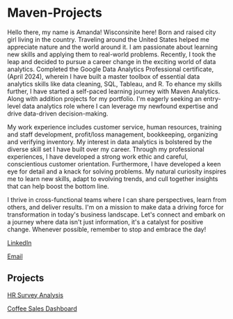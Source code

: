 # Maven-Projects
Hello there, my name is Amanda!
Wisconsinite here! Born and raised city girl living in the country. Traveling around the United States helped me appreciate nature and the world around it. I am passionate about learning new skills and applying them to real-world problems. Recently, I took the leap and decided to pursue a career change in the exciting world of data analytics. Completed the Google Data Analytics Professional certificate, (April  2024), wherein I have built a master toolbox of essential data analytics skills like data cleaning, SQL, Tableau, and R. To ehance my skills further, I have started a self-paced learning journey with Maven Analytics. Along with addition projects for my portfolio. I'm eagerly seeking an entry-level data analytics role where I can leverage my newfound expertise and drive data-driven decision-making.

My work experience includes customer service, human resources, training and staff development, profit/loss management, bookkeeping, organizing and verifying inventory. My interest in data analytics is bolstered by the diverse skill set I have built over my career. Through my professional experiences, I have developed a strong work ethic and careful, conscientious customer orientation. Furthermore, I have developed a keen eye for detail and a knack for solving problems. My natural curiosity inspires me to learn new skills, adapt to evolving trends, and cull together insights that can help boost the bottom line. 

I thrive in cross-functional teams where I can share perspectives, learn from others, and deliver results. I'm on a mission to make data a driving force for transformation in today's business landscape. Let's connect and embark on a journey where data isn't just information, it's a catalyst for positive change. Whenever possible, remember to stop and embrace the day!


[LinkedIn](https://www.linkedin.com/in/amanda-schmiedel)

[Email](amanda.schmiedel@gmail.com)

## Projects

[HR Survey Analysis](https://1drv.ms/x/c/6f380362ed6cd989/EYlHCfuyfpBHjuUauV4hVy4BvVSPnOeMdBrdo3U__DGBEw?e=BJs4yg)

[Coffee Sales Dashboard](https://1drv.ms/x/c/6f380362ed6cd989/Ectizo0UrUhFl6AiGdQXt38B00EoDZYLKlLLiacAeXJXdQ?e=xuADCS)


